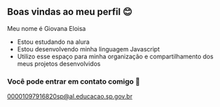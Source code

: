 ## Boas vindas ao meu perfil 😊

Meu nome é Giovana Eloisa

- Estou estudando na alura 
- Estou desenvolvendo minha linguagem Javascript 
- Utilizo esse espaço para minha organização e compartilhamento dos meus projetos desenvolvidos

### Você pode entrar em contato comigo 📧

00001097916820sp@al.educacao.sp.gov.br




